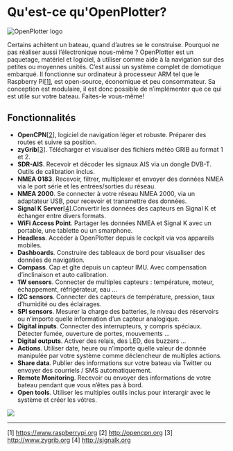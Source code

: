 # Qu'est-ce qu'OpenPlotter?

![OpenPlotter logo](../en/openplotter500x300.png)

Certains achètent un bateau, quand d’autres se le construise. Pourquoi ne pas réaliser aussi l’électronique nous-même ? OpenPlotter est un paquetage, matériel et logiciel, à utiliser comme aide à la navigation sur des petites ou moyennes unités. C’est aussi un système complet de domotique embarqué. Il fonctionne sur ordinateur à processeur ARM tel que le Raspberry Pi[[1]](https://www.raspberrypi.org), est open-source, économique et peu consommateur. Sa conception est modulaire, il est donc possible de n’implémenter que ce qui est utile sur votre bateau. Faites-le vous-même!

## Fonctionnalités

* **OpenCPN**[[2]](http://opencpn.org), logiciel de navigation léger et robuste. Préparer des routes et suivre sa position.
* **zyGrib**[[3]](http://www.zygrib.org). Télécharger et visualiser des fichiers météo GRIB au format 1 et 2.
* **SDR-AIS**. Recevoir et décoder les signaux AIS via un dongle DVB-T. Outils de calibration inclus.
* **NMEA 0183**. Recevoir, filtrer, multiplexer et envoyer des données NMEA via le port série et les entrées/sorties du réseau.
* **NMEA 2000**. Se connecter à votre réseau NMEA 2000, via un adaptateur USB, pour recevoir et transmettre des données.
* **Signal K Server**[[4]](http://signalk.org).Convertir les données des capteurs en Signal K et échanger entre divers formats.
* **WiFi Access Point**. Partager les données NMEA et Signal K avec un portable, une tablette ou un smarphone.
* **Headless**. Accéder à OpenPlotter depuis le cockpit via vos appareils mobiles.
* **Dashboards**. Construire des tableaux de bord pour visualiser des données de navigation.
* **Compass**. Cap et gîte depuis un capteur IMU. Avec compensation d’inclinaison et auto calibration.
* **1W sensors**. Connecter de multiples capteurs : température, moteur, échappement, réfrigérateur, eau ...
* **I2C sensors**. Connecter des capteurs de température, pression, taux d’humidité ou des éclairages.
* **SPI sensors**. Mesurer la charge des batteries, le niveau des réservoirs ou n’importe quelle information d’un capteur analogique.
* **Digital inputs**. Connecter des interrupteurs, y compris spéciaux. Détecter fumée, ouverture de portes, mouvements ...
* **Digital outputs**. Activer des relais, des LED, des buzzers ...
* **Actions**. Utiliser date, heure ou n’importe quelle valeur de donnée manipulée par votre système comme déclencheur de multiples actions.
* **Share data**. Publier des informations sur votre bateau via Twitter ou envoyer des courriels / SMS automatiquement.
* **Remote Monitoring**. Recevoir ou envoyer des informations de votre bateau pendant que vous n’êtes pas à bord.
* **Open tools**. Utiliser les multiples outils inclus pour interargir avec le système et créer les vôtres.

![](../en/openplotter.jpg)

---
[1] https://www.raspberrypi.org [2] http://opencpn.org [3] http://www.zygrib.org [4] http://signalk.org
